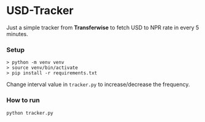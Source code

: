 # USD-Tracker

Just a simple tracker from **Transferwise** to fetch USD to NPR rate in every 5 minutes.

### Setup
```
> python -m venv venv
> source venv/bin/activate
> pip install -r requirements.txt
```

Change interval value in `tracker.py` to increase/decrease the frequency.

### How to run
```
python tracker.py
```
